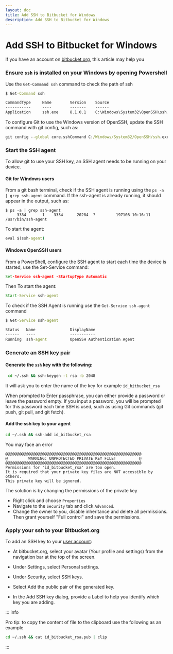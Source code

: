 ```yaml
---
layout: doc
title: Add SSH to Bitbucket for Windows
description: Add SSH to Bitbucket for Windows
---
```


# Add SSH to Bitbucket for Windows

If you have an account on [bitbucket.org](https://bitbucket.org), this article may help you

### Ensure `ssh` is installed on your Windows by opening Powershell

Use the ```Get-Command ssh``` command to check the path of ssh


```bat
$ Get-Command ssh

CommandType     Name        Version    Source
-----------     ----        -------    ------
Application     ssh.exe     8.1.0.1    C:\Windows\System32\OpenSSH\ssh.exe
```

To configure Git to use the Windows version of OpenSSH, update the SSH command with git config, such as:

```bat
git config --global core.sshCommand C:/Windows/System32/OpenSSH/ssh.exe
```

### Start the SSH agent

To allow git to use your SSH key, an SSH agent needs to be running on your device.

#### Git for Windows users

From a git bash terminal, check if the SSH agent is running using the ```ps -a | grep ssh-agent``` command. If the ssh-agent is already running, it should appear in the output, such as:

```
$ ps -a | grep ssh-agent
     3334       1    3334      20284  ?         197108 10:16:11 /usr/bin/ssh-agent
```

To start the agent:

```bat
eval $(ssh-agent)
```

#### Windows OpenSSH users

From a PowerShell, configure the SSH agent to start each time the device is started, use the Set-Service command:

```bat
Set-Service ssh-agent -StartupType Automatic
```

Then To start the agent:

```bat
Start-Service ssh-agent
```

To check if the SSH Agent is running use the ```Get-Service ssh-agent``` command

```bat
$ Get-Service ssh-agent

Status   Name               DisplayName
------   ----               -----------
Running  ssh-agent          OpenSSH Authentication Agent
```

### Generate an SSH key pair

#### Generate the `ssh` key with the following:

```bat
 cd ~/.ssh && ssh-keygen -t rsa -b 2048
```

It will ask you to enter the name of the key for example `id_bitbucket_rsa`

When prompted to Enter passphrase, you can either provide a password or leave the password empty. If you input a password, you will be prompted for this password each time SSH is used, such as using Git commands (git push, git pull, and git fetch).

#### Add the ssh key to your agent

```bat
cd ~/.ssh && ssh-add id_bitbucket_rsa
```

You may face an error

```
@@@@@@@@@@@@@@@@@@@@@@@@@@@@@@@@@@@@@@@@@@@@@@@@@@@@@@@@@@@
@         WARNING: UNPROTECTED PRIVATE KEY FILE!          @
@@@@@@@@@@@@@@@@@@@@@@@@@@@@@@@@@@@@@@@@@@@@@@@@@@@@@@@@@@@
Permissions for 'id_bitbucket_rsa' are too open.
It is required that your private key files are NOT accessible by others.
This private key will be ignored.
```

The solution is by changing the permissions of the private key

- Right click and choose `Properties`
- Navigate to the `Security` tab and click `Advanced`.
- Change the owner to you, disable inheritance and delete all permissions. Then grant yourself "Full control" and save the permissions.


### Apply your ssh to your Bitbucket.org

To add an SSH key to your [user account](https://bitbucket.org/account/settings/ssh-keys/):

- At bitbucket.org, select your avatar (Your profile and settings) from the navigation bar at the top of the screen.

- Under Settings, select Personal settings.

- Under Security, select SSH keys.

- Select Add the public pair of the generated key.

- In the Add SSH key dialog, provide a Label to help you identify which key you are adding. 

::: info

Pro tip: to copy the content of file to the clipboard use the following as an example

```bat
cd ~/.ssh && cat id_bitbucket_rsa.pub | clip
```

:::
